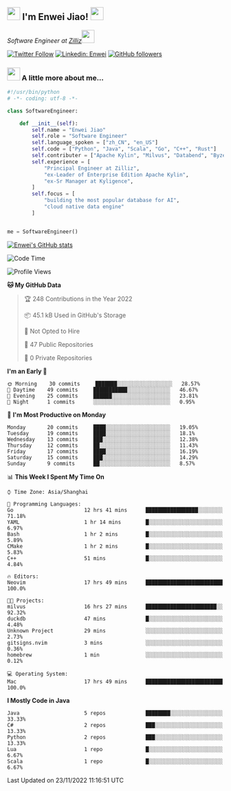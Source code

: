 <h2><img src="https://emojis.slackmojis.com/emojis/images/1531849430/4246/blob-sunglasses.gif?1531849430" width="30"/> I'm  Enwei Jiao! <img src="https://media.giphy.com/media/juBt25nT1KGys/giphy.gif" width=30> </h2>
<!-- <img align='right' src="https://media.giphy.com/media/M9gbBd9nbDrOTu1Mqx/giphy.gif" width="230"> -->
<p><em>Software Engineer at <a href="https://zilliz.com/">Zilliz</a><img src="https://media.giphy.com/media/WUlplcMpOCEmTGBtBW/giphy.gif" width="30"></em></p>

[![Twitter Follow](https://img.shields.io/twitter/follow/misteranmol?label=Follow)](https://twitter.com/intent/follow?screen_name=EnweiJiao)
[![Linkedin: Enwei](https://img.shields.io/badge/-enwei-blue?style=&logo=Linkedin&logoColor=white&link=https://www.linkedin.com/in/enwei-jiao-41192a97)](https://www.linkedin.com/in/enwei-jiao-41192a97/)
[![GitHub followers](https://img.shields.io/github/followers/jiaoew1991?label=Follow&style=social)](https://github.com/jiaoew1991)


### <img src="https://media.giphy.com/media/VgCDAzcKvsR6OM0uWg/giphy.gif" width="30"> A little more about me...  

```python
#!/usr/bin/python
# -*- coding: utf-8 -*-

class SoftwareEngineer:

    def __init__(self):
        self.name = "Enwei Jiao"
        self.role = "Software Engineer"
        self.language_spoken = ["zh_CN", "en_US"]
        self.code = ["Python", "Java", "Scala", "Go", "C++", "Rust"]
        self.contributer = ["Apache Kylin", "Milvus", "Databend", "Byzer-Lang"]
        self.experience = [
            "Principal Engineer at Zilliz",
            "ex-Leader of Enterprise Edition Apache Kylin",
            "ex-Sr Manager at Kyligence",
        ]
        self.focus = [
            "building the most popular database for AI",
            "cloud native data engine"
        ]


me = SoftwareEngineer()
```

[![Enwei's GitHub stats](https://github-readme-stats.vercel.app/api?username=jiaoew1991&count_private=true&show_icons=true)](https://github.com/jiaoew1991/jiaoew1991)

<!-- [![Top Langs](https://github-readme-stats.vercel.app/api/top-langs/?username=jiaoew1991&layout=compact)](https://github.com/jiaoew1991/jiaoew1991) -->

<!--START_SECTION:waka-->
![Code Time](http://img.shields.io/badge/Code%20Time-305%20hrs%206%20mins-blue)

![Profile Views](http://img.shields.io/badge/Profile%20Views-1-blue)

**🐱 My GitHub Data** 

> 🏆 248 Contributions in the Year 2022
 > 
> 📦 45.1 kB Used in GitHub's Storage 
 > 
> 🚫 Not Opted to Hire
 > 
> 📜 47 Public Repositories 
 > 
> 🔑 0 Private Repositories  
 > 
**I'm an Early 🐤** 

```text
🌞 Morning    30 commits     ███████░░░░░░░░░░░░░░░░░░   28.57% 
🌆 Daytime    49 commits     ███████████░░░░░░░░░░░░░░   46.67% 
🌃 Evening    25 commits     ██████░░░░░░░░░░░░░░░░░░░   23.81% 
🌙 Night      1 commits      ░░░░░░░░░░░░░░░░░░░░░░░░░   0.95%

```
📅 **I'm Most Productive on Monday** 

```text
Monday       20 commits     ████░░░░░░░░░░░░░░░░░░░░░   19.05% 
Tuesday      19 commits     ████░░░░░░░░░░░░░░░░░░░░░   18.1% 
Wednesday    13 commits     ███░░░░░░░░░░░░░░░░░░░░░░   12.38% 
Thursday     12 commits     ██░░░░░░░░░░░░░░░░░░░░░░░   11.43% 
Friday       17 commits     ████░░░░░░░░░░░░░░░░░░░░░   16.19% 
Saturday     15 commits     ███░░░░░░░░░░░░░░░░░░░░░░   14.29% 
Sunday       9 commits      ██░░░░░░░░░░░░░░░░░░░░░░░   8.57%

```


📊 **This Week I Spent My Time On** 

```text
⌚︎ Time Zone: Asia/Shanghai

💬 Programming Languages: 
Go                       12 hrs 41 mins      █████████████████░░░░░░░░   71.18% 
YAML                     1 hr 14 mins        █░░░░░░░░░░░░░░░░░░░░░░░░   6.97% 
Bash                     1 hr 2 mins         █░░░░░░░░░░░░░░░░░░░░░░░░   5.89% 
CMake                    1 hr 2 mins         █░░░░░░░░░░░░░░░░░░░░░░░░   5.83% 
C++                      51 mins             █░░░░░░░░░░░░░░░░░░░░░░░░   4.84%

🔥 Editors: 
Neovim                   17 hrs 49 mins      █████████████████████████   100.0%

🐱‍💻 Projects: 
milvus                   16 hrs 27 mins      ███████████████████████░░   92.32% 
duckdb                   47 mins             █░░░░░░░░░░░░░░░░░░░░░░░░   4.48% 
Unknown Project          29 mins             ░░░░░░░░░░░░░░░░░░░░░░░░░   2.73% 
gitsigns.nvim            3 mins              ░░░░░░░░░░░░░░░░░░░░░░░░░   0.36% 
homebrew                 1 min               ░░░░░░░░░░░░░░░░░░░░░░░░░   0.12%

💻 Operating System: 
Mac                      17 hrs 49 mins      █████████████████████████   100.0%

```

**I Mostly Code in Java** 

```text
Java                     5 repos             ████████░░░░░░░░░░░░░░░░░   33.33% 
C#                       2 repos             ███░░░░░░░░░░░░░░░░░░░░░░   13.33% 
Python                   2 repos             ███░░░░░░░░░░░░░░░░░░░░░░   13.33% 
Lua                      1 repo              █░░░░░░░░░░░░░░░░░░░░░░░░   6.67% 
Scala                    1 repo              █░░░░░░░░░░░░░░░░░░░░░░░░   6.67%

```



 Last Updated on 23/11/2022 11:16:51 UTC
<!--END_SECTION:waka-->
